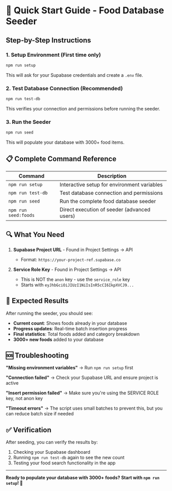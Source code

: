 # 🚀 Quick Start Guide - Food Database Seeder

## Step-by-Step Instructions

### 1. **Setup Environment** (First time only)

```bash
npm run setup
```

This will ask for your Supabase credentials and create a `.env` file.

### 2. **Test Database Connection** (Recommended)

```bash
npm run test-db
```

This verifies your connection and permissions before running the seeder.

### 3. **Run the Seeder**

```bash
npm run seed
```

This will populate your database with 3000+ food items.

## 📋 Complete Command Reference

| Command              | Description                                 |
| -------------------- | ------------------------------------------- |
| `npm run setup`      | Interactive setup for environment variables |
| `npm run test-db`    | Test database connection and permissions    |
| `npm run seed`       | Run the complete food database seeder       |
| `npm run seed:foods` | Direct execution of seeder (advanced users) |

## 🔍 What You Need

1. **Supabase Project URL** - Found in Project Settings → API

    - Format: `https://your-project-ref.supabase.co`

2. **Service Role Key** - Found in Project Settings → API
    - This is NOT the `anon` key - use the `service_role` key
    - Starts with `eyJhbGciOiJIUzI1NiIsInR5cCI6IkpXVCJ9...`

## 🎯 Expected Results

After running the seeder, you should see:

-   **Current count**: Shows foods already in your database
-   **Progress updates**: Real-time batch insertion progress
-   **Final statistics**: Total foods added and category breakdown
-   **3000+ new foods** added to your database

## 🆘 Troubleshooting

**"Missing environment variables"**
→ Run `npm run setup` first

**"Connection failed"**
→ Check your Supabase URL and ensure project is active

**"Insert permission failed"**
→ Make sure you're using the SERVICE ROLE key, not anon key

**"Timeout errors"**
→ The script uses small batches to prevent this, but you can reduce batch size if needed

## ✅ Verification

After seeding, you can verify the results by:

1. Checking your Supabase dashboard
2. Running `npm run test-db` again to see the new count
3. Testing your food search functionality in the app

---

**Ready to populate your database with 3000+ foods? Start with `npm run setup`! 🌱**
